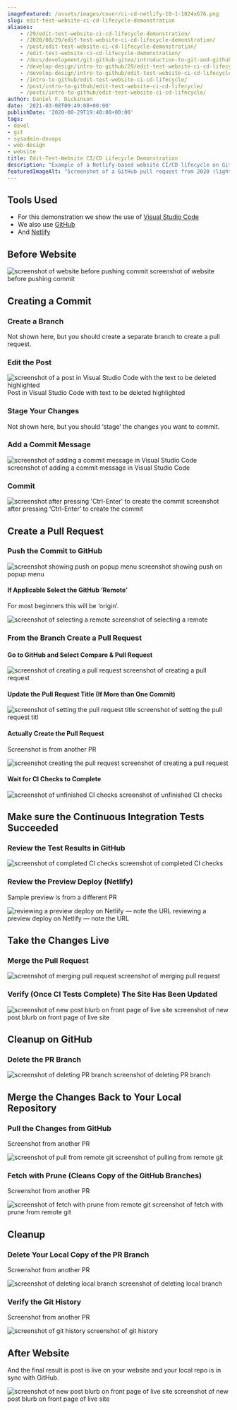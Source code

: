 ```yaml
---
imageFeatured: /assets/images/cover/ci-cd-netlify-18-1-1024x676.png
slug: edit-test-website-ci-cd-lifecycle-demonstration
aliases:
    - /29/edit-test-website-ci-cd-lifecycle-demonstration/
    - /2020/08/29/edit-test-website-ci-cd-lifecycle-demonstration/
    - /post/edit-test-website-ci-cd-lifecycle-demonstration/
    - /edit-test-website-ci-cd-lifecycle-demonstration/
    - /docs/development/git-github-gitea/introduction-to-git-and-github/edit-test-website-ci-cd-lifecycle-demonstration/
    - /develop-design/intro-to-github/29/edit-test-website-ci-cd-lifecycle-demonstration/
    - /develop-design/intro-to-github/edit-test-website-ci-cd-lifecycle-demonstration/
    - /intro-to-github/edit-test-website-ci-cd-lifecycle/
    - /post/intro-to-github/edit-test-website-ci-cd-lifecycle/
    - /posts/intro-to-github/edit-test-website-ci-cd-lifecycle/
author: Daniel F. Dickinson
date: '2021-03-08T09:49:08+00:00'
publishDate: '2020-08-29T19:40:00+00:00'
tags:
- devel
- git
- sysadmin-devops
- web-design
- website
title: Edit-Test-Website CI/CD Lifecycle Demonstration
description: "Example of a Netlify-based website CI/CD lifecycle on GitHub"
featuredImageAlt: "Screenshot of a GitHub pull request from 2020 (light mode) with partially complete Continuous Integration checks"
---
```


## Tools Used

* For this demonstration we show the use of [Visual Studio Code](https://code.visualstudio.com/)
* We also use [GitHub](https://github.com)
* And [Netlify](https://www.netlify.com)

## Before Website

![screenshot of website before pushing commit](../../assets/images/ci-cd-netlify-0-1-1024x676.png) screenshot of website before pushing commit

## Creating a Commit

### Create a Branch

Not shown here, but you should create a separate branch to create a pull
request.

### Edit the Post

![screenshot of a post in Visual Studio Code with the text to be deleted highlighted](../../assets/images/ci-cd-netlify-01-1.png)
Post in Visual Studio Code with text to be deleted highlighted

### Stage Your Changes

Not shown here, but you should ‘stage’ the changes you want to commit.

### Add a Commit Message

![screenshot of adding a commit message in Visual Studio Code](../../assets/images/ci-cd-netlify-06-1.png) screenshot of adding a commit message in Visual Studio Code

### Commit

![screenshot after pressing 'Ctrl-Enter' to create the commit](../../assets/images/ci-cd-netlify-07-1.png) screenshot after pressing ‘Ctrl-Enter’ to create the commit

## Create a Pull Request

### Push the Commit to GitHub

![screenshot showing push on popup menu](../../assets/images/ci-cd-netlify-10-1-1024x676.png)
screenshot showing push on popup menu

#### If Applicable Select the GitHub ‘Remote’

For most beginners this will be ‘origin’.

![screenshot of selecting a remote](../../assets/images/ci-cd-netlify-11-1-1024x676.png) screenshot of selecting a remote

### From the Branch Create a Pull Request

#### Go to GitHub and Select Compare & Pull Request

![screenshot of creating a pull request](../../assets/images/ci-cd-netlify-13-1-1024x676.png)
screenshot of creating a pull request

#### Update the Pull Request Title (If More than One Commit)

![screenshot of setting the pull request title](../../assets/images/ci-cd-netlify-15-2.png) screenshot of setting the pull request titl

#### Actually Create the Pull Request

Screenshot is from another PR

![screenshot creating the pull request](../../assets/images/ci-cd-netlify-49-1-1024x676.png)
screenshot of creating a pull request

#### Wait for CI Checks to Complete

![screenshot of unfinished CI checks](../../assets/images/ci-cd-netlify-18-1-1024x676.png)
screenshot of unfinished CI checks

## Make sure the Continuous Integration Tests Succeeded

### Review the Test Results in GitHub

![screenshot of completed CI checks](../../assets/images/ci-cd-netlify-19-1-1024x676.png)
screenshot of completed CI checks

### Review the Preview Deploy (Netlify)

Sample preview is from a different PR

![reviewing a preview deploy on Netlify — note the URL](../../assets/images/ci-cd-netlify-54-1-1024x676.png)
reviewing a preview deploy on Netlify — note the URL

## Take the Changes Live

### Merge the Pull Request

![screenshot of merging pull request](../../assets/images/ci-cd-netlify-49-1-1024x676.png)
screenshot of merging pull request

### Verify (Once CI Tests Complete) The Site Has Been Updated

![screenshot of new post blurb on front page of live site](../../assets/images/ci-cd-netlify-24-1-1024x676.png)
screenshot of new post blurb on front page of live site

## Cleanup on GitHub

### Delete the PR Branch

![screenshot of deleting PR branch](../../assets/images/ci-cd-netlify-57-1-1024x676.png)
screenshot of deleting PR branch

## Merge the Changes Back to Your Local Repository

### Pull the Changes from GitHub

Screenshot from another PR

![screenshot of pull from remote git](../../assets/images/github-operations-35-1-1024x676.png)
screenshot of pulling from remote git

### Fetch with Prune (Cleans Copy of the GitHub Branches)

Screenshot from another PR

![screenshot of fetch with prune from remote git](../../assets/images/github-operations-25-1-1024x676.png)
screenshot of fetch with prune from remote git

## Cleanup

### Delete Your Local Copy of the PR Branch

Screenshot from another PR

![screenshot of deleting local branch](../../assets/images/github-operations-31-1-1024x676.png)
screenshot of deleting local branch

### Verify the Git History

Screenshot from another PR

![screenshot of git history](../../assets/images/github-operations-49-1-1024x676.png)
screenshot of git history

## After Website

And the final result is post is live on your website and your local repo is in
sync with GitHub.

![screenshot of new post blurb on front page of live site](../../assets/images/ci-cd-netlify-24-1-1024x676.png)
screenshot of new post blurb on front page of live site
